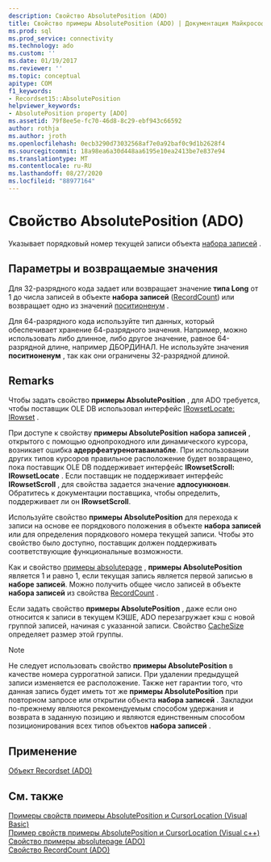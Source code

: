 ```yaml
---
description: Свойство AbsolutePosition (ADO)
title: Свойство примеры AbsolutePosition (ADO) | Документация Майкрософт
ms.prod: sql
ms.prod_service: connectivity
ms.technology: ado
ms.custom: ''
ms.date: 01/19/2017
ms.reviewer: ''
ms.topic: conceptual
apitype: COM
f1_keywords:
- Recordset15::AbsolutePosition
helpviewer_keywords:
- AbsolutePosition property [ADO]
ms.assetid: 79f8ee5e-fc70-46d8-8c29-ebf943c66592
author: rothja
ms.author: jroth
ms.openlocfilehash: 0ecb3290d73032568af7e0a92baf0c9d1b2628f4
ms.sourcegitcommit: 18a98ea6a30d448aa6195e10ea2413be7e837e94
ms.translationtype: MT
ms.contentlocale: ru-RU
ms.lasthandoff: 08/27/2020
ms.locfileid: "88977164"
---
```

# <a name="absoluteposition-property-ado"></a>Свойство AbsolutePosition (ADO)
Указывает порядковый номер текущей записи объекта [набора записей](./recordset-object-ado.md) .  
  
## <a name="settings-and-return-values"></a>Параметры и возвращаемые значения  
 Для 32-разрядного кода задает или возвращает значение **типа Long** от 1 до числа записей в объекте **набора записей** ([RecordCount](./recordcount-property-ado.md)) или возвращает одно из значений [поситионенум](./positionenum.md) .  
  
 Для 64-разрядного кода используйте тип данных, который обеспечивает хранение 64-разрядного значения. Например, можно использовать либо длинное, либо другое значение, равное 64-разрядной длине, например ДБОРДИНАЛ. Не используйте значения **поситионенум** , так как они ограничены 32-разрядной длиной.  
  
## <a name="remarks"></a>Remarks  
 Чтобы задать свойство **примеры AbsolutePosition** , для ADO требуется, чтобы поставщик OLE DB использовал интерфейс [IRowsetLocate: IRowset](/previous-versions/windows/desktop/ms721190(v=vs.85)) .  
  
 При доступе к свойству **примеры AbsolutePosition** **набора записей** , открытого с помощью однопроходного или динамического курсора, возникает ошибка **адеррфеатуренотаваилабле**. При использовании других типов курсоров правильное расположение будет возвращено, пока поставщик OLE DB поддерживает интерфейс **IRowsetScroll: IRowsetLocate** . Если поставщик не поддерживает интерфейс **IRowsetScroll** , для свойства задается значение **адпосункновн**. Обратитесь к документации поставщика, чтобы определить, поддерживает ли он **IRowsetScroll**.  
  
 Используйте свойство **примеры AbsolutePosition** для перехода к записи на основе ее порядкового положения в объекте **набора записей** или для определения порядкового номера текущей записи. Чтобы это свойство было доступно, поставщик должен поддерживать соответствующие функциональные возможности.  
  
 Как и свойство [примеры absolutepage](./absolutepage-property-ado.md) , **примеры AbsolutePosition** является 1 и равно 1, если текущая запись является первой записью в **наборе записей**. Можно получить общее число записей в объекте **набора записей** из свойства [RecordCount](./recordcount-property-ado.md) .  
  
 Если задать свойство **примеры AbsolutePosition** , даже если оно относится к записи в текущем КЭШЕ, ADO перезагружает кэш с новой группой записей, начиная с указанной записи. Свойство [CacheSize](./cachesize-property-ado.md) определяет размер этой группы.  
  
> [!NOTE]
>  Не следует использовать свойство **примеры AbsolutePosition** в качестве номера суррогатной записи. При удалении предыдущей записи изменяется ее расположение. Также нет гарантии того, что данная запись будет иметь тот же **примеры AbsolutePosition** при повторном запросе или открытии объекта **набора записей** . Закладки по-прежнему являются рекомендуемым способом удержания и возврата в заданную позицию и являются единственным способом позиционирования всех типов объектов **набора записей** .  
  
## <a name="applies-to"></a>Применение  
 [Объект Recordset (ADO)](./recordset-object-ado.md)  
  
## <a name="see-also"></a>См. также  
 [Примеры свойств примеры AbsolutePosition и CursorLocation (Visual Basic)](./absoluteposition-and-cursorlocation-properties-example-vb.md)   
 [Пример свойств примеры AbsolutePosition и CursorLocation (Visual c++)](./absoluteposition-and-cursorlocation-properties-example-vc.md)   
 [Свойство примеры absolutepage (ADO)](./absolutepage-property-ado.md)   
 [Свойство RecordCount (ADO)](./recordcount-property-ado.md)